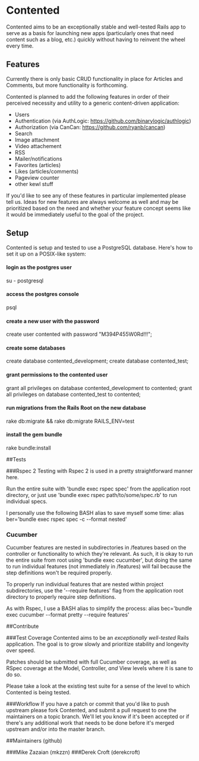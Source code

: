 # Contented
Contented aims to be an exceptionally stable and well-tested Rails app to serve
as a basis for launching new apps (particularly ones that need content such as a
blog, etc.) quickly without having to reinvent the wheel every time.


## Features
Currently there is only basic CRUD functionality in place for Articles and
Comments, but more functionality is forthcoming.

Contented is planned to add the following features in order of their perceived
necessity and utility to a generic content-driven application:

- Users
- Authentication (via AuthLogic: https://github.com/binarylogic/authlogic)
- Authorization (via CanCan: https://github.com/ryanb/cancan)
- Search
- Image attachment
- Video attachement
- RSS
- Mailer/notifications
- Favorites (articles)
- Likes (articles/comments)
- Pageview counter
- other kewl stuff
 
If you'd like to see any of these features in particular implemented please
tell us.  Ideas for new features are always welcome as well and may be
prioritized based on the need and whether your feature concept seems like it
would be immediately useful to the goal of the project.


## Setup
Contented is setup and tested to use a PostgreSQL database.  Here's how to set it
up on a POSIX-like system:

#### login as the postgres user
su - postgresql

#### access the postgres console
psql

#### create a new user with the password
create user contented with password "M394P455W0Rd!!!";

#### create some databases
create database contented_development;
create database contented_test;

#### grant permissions to the contented user
grant all privileges on database contented_development to contented;
grant all privileges on database contented_test to contented;

#### run migrations from the Rails Root on the new database
rake db:migrate && rake db:migrate RAILS_ENV=test

#### install the gem bundle
rake bundle:install


##Tests

###Rspec 2
Testing with Rspec 2 is used in a pretty straightforward manner here.

Run the entire suite with 'bundle exec rspec spec' from the application
root directory, or just use 'bundle exec rspec path/to/some/spec.rb' to
run individual specs.

I personally use the following BASH alias to save myself some time:
alias ber='bundle exec rspec spec -c --format nested' 

### Cucumber
Cucumber features are nested in subdirectories in /features based on the
controller or functionality to which they're relevant.  As such, it is
okay to run the entire suite from root using 'bundle exec cucumber', but
doing the same to run individual features (not immediately in /features)
will fail because the step definitions won't be required properly.

To properly run individual features that are nested within project
subdirectories, use the '--require features' flag from the application
root directory to properly require step definitions.

As with Rspec, I use a BASH alias to simplify the process:
alias bec='bundle exec cucumber --format pretty --require features'


##Contribute

###Test Coverage
Contented aims to be an *exceptionally well-tested* Rails application.  The goal
is to grow slowly and prioritize stability and longevity over speed.

Patches should be submitted with full Cucumber coverage, as well as RSpec
coverage at the Model, Controller, *and* View levels where it is sane to do so.

Please take a look at the existing test suite for a sense of the level to which
Contented is being tested.


###Workflow
If you have a patch or commit that you'd like to push upstream please fork
Contented, and submit a pull request to one the maintainers on a topic branch.  We'll
let you know if it's been accepted or if there's any additional work that needs to be
done before it's merged upstream and/or into the master branch.


##Maintainers (github)

###Mike Zazaian (mkzzn)
###Derek Croft (derekcroft)
